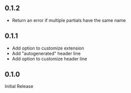 ## 0.1.2

- Return an error if multiple partials have the same name

## 0.1.1

- Add option to customize extension
- Add "autogenerated" header line
- Add option to customize header line

## 0.1.0

Initial Release
